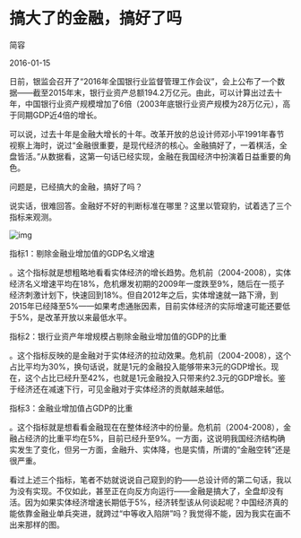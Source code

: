# 搞大了的金融，搞好了吗

简容

2016-01-15 

日前，银监会召开了“2016年全国银行业监督管理工作会议”，会上公布了一个数据——截至2015年末，银行业资产总额194.2万亿元。由此，可以计算出过去十年，中国银行业资产规模增加了6倍（2003年底银行业资产规模为28万亿元），高于同期GDP近4倍的增长。



可以说，过去十年是金融大增长的十年。改革开放的总设计师邓小平1991年春节视察上海时，说过“金融很重要，是现代经济的核心。金融搞好了，一着棋活，全盘皆活。”从数据看，这第一句话已经实现，金融在我国经济中扮演着日益重要的角色。



问题是，已经搞大的金融，搞好了吗？



说实话，很难回答。金融好不好的判断标准在哪里？这里以管窥豹，试着选了三个指标来观测。



![img](http://image.thepaper.cn/www/image/4/744/214.jpg)

指标1：剔除金融业增加值的GDP名义增速

。这个指标就是想粗略地看看实体经济的增长趋势。危机前（2004-2008），实体经济名义增速平均在18%，危机爆发初期的2009年一度跌至9%，随后在一揽子经济刺激计划下，快速回到18%。但自2012年之后，实体增速就一路下滑，到2015年已经降至5%——如果考虑通胀因素，目前实体经济的实际增速可能还要低于5%，是改革开放以来最低水平。



指标2：银行业资产年增规模占剔除金融业增加值的GDP的比重

。这个指标反映的是金融对于实体经济的拉动效果。危机前（2004-2008），这个占比平均为30%，换句话说，就是1元的金融投入能够带来3元的GDP增长。现在，这个占比已经升至42%，也就是1元金融投入只带来约2.3元的GDP增长。鉴于经济还在减速下行，可见金融对于实体经济的贡献越来越低。



指标3：金融业增加值占GDP的比重

。这个指标就是想看看金融现在在整体经济中的份量。危机前（2004-2008），金融占经济的比重平均在5%，目前已经升至9%。一方面，这说明我国经济结构确实发生了变化，但另一方面，金融升、实体降，也是实情，所谓的“金融空转”还是很严重。



看过上述三个指标，笔者不妨就说说自己窥到的豹——总设计师的第二句话，我以为没有实现。不仅如此，甚至正在向反方向运行——金融是搞大了，全盘却没有活。因为如果实体经济增速长期低于5%，经济转型该从何谈起呢？中国经济真的能依靠金融业单兵突进，就跨过“中等收入陷阱”吗？我觉得不能，因为我实在画不出来那样的图。